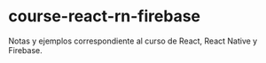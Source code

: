 # course-react-rn-firebase
Notas y ejemplos correspondiente al curso de React, React Native y Firebase.
